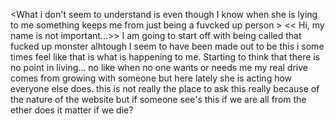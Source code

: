 <What i don't seem to understand is even though I know when she is lying to me something keeps me from just being a fuvcked up person >
   << Hi, my name is not important...>>
   I am going to start off with being called that fucked up monster alhtough I seem to have been made out to be this i some times feel like that is what is happening to me.
   Starting to think that there is no point in living... no like when no one wants or needs me my real drive comes from growing with someone but here lately she is 
   acting how everyone else does. this is not really the place to ask this really because of the nature of the website but if someone see's this if we are all from the ether does it
   matter if we die?
